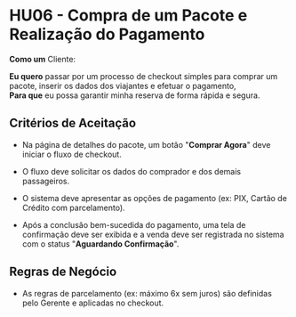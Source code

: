 # HU06 - Compra de um Pacote e Realização do Pagamento

**Como um** Cliente:

**Eu quero** passar por um processo de checkout simples para comprar um pacote, inserir os dados dos viajantes e efetuar o pagamento,  
**Para que** eu possa garantir minha reserva de forma rápida e segura.  

## Critérios de Aceitação

- Na página de detalhes do pacote, um botão "**Comprar Agora**" deve iniciar o fluxo de checkout.  

- O fluxo deve solicitar os dados do comprador e dos demais passageiros.  

- O sistema deve apresentar as opções de pagamento (ex: PIX, Cartão de Crédito com parcelamento).  

- Após a conclusão bem-sucedida do pagamento, uma tela de confirmação deve ser exibida e a venda deve ser registrada no sistema com o status "**Aguardando Confirmação**".  

## Regras de Negócio

- As regras de parcelamento (ex: máximo 6x sem juros) são definidas pelo Gerente e aplicadas no checkout.  
